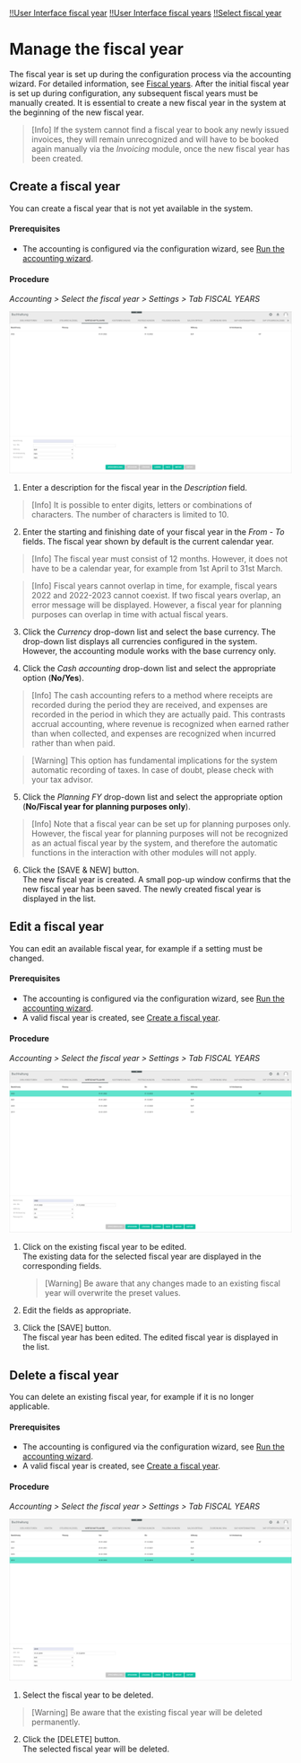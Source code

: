 [!!User Interface fiscal year](../UserInterface/00a_FiscalYear.md.md)
[!!User Interface fiscal years](../UserInterface/02d_FiscalYears.md)
[!!Select fiscal year](../Operation/01_SelectFiscalYear.md)

# Manage the fiscal year

The fiscal year is set up during the configuration process via the accounting wizard. For detailed information, see [Fiscal years](01_RunAccountingWizard.md#fiscal-years). After the initial fiscal year is set up during configuration, any subsequent fiscal years must be manually created. It is essential to create a new fiscal year in the system at the beginning of the new fiscal year.

> [Info] If the system cannot find a fiscal year to book any newly issued invoices, they will remain unrecognized and will have to be booked again manually via the *Invoicing* module, once the new fiscal year has been created.  

## Create a fiscal year

You can create a fiscal year that is not yet available in the system.

#### Prerequisites

- The accounting is configured via the configuration wizard, see [Run the accounting wizard](01_RunAccountingWizard.md).

#### Procedure

*Accounting > Select the fiscal year > Settings > Tab FISCAL YEARS*

![Create a fiscal year](/Assets/Screenshots/RetailSuiteAccounting/Settings/FiscalYears/CreateFiscalYear.png "[Create a fiscal year]")

1. Enter a description for the fiscal year in the *Description* field.

 > [Info] It is possible to enter digits, letters or combinations of characters. The number of characters is limited to 10.

2.  Enter the starting and finishing date of your fiscal year in the *From - To* fields. The fiscal year shown by default is the current calendar year.

  > [Info] The fiscal year must consist of 12 months. However, it does not have to be a calendar year, for example from 1st April to 31st March.

  > [Info] Fiscal years cannot overlap in time, for example, fiscal years 2022 and 2022-2023 cannot coexist. If two fiscal years overlap, an error message will be displayed. However, a fiscal year for planning purposes can overlap in time with actual fiscal years.

3. Click the *Currency* drop-down list and select the base currency. The drop-down list displays all currencies configured in the system. However, the accounting module works with the base currency only.

4. Click the *Cash accounting* drop-down list and select the appropriate option (**No/Yes**).

  > [Info] The cash accounting refers to a method where receipts are recorded during the period they are received, and expenses are recorded in the period in which they are actually paid. This contrasts accrual accounting, where revenue is recognized when earned rather than when collected, and expenses are recognized when incurred rather than when paid.

  > [Warning] This option has fundamental implications for the system automatic recording of taxes. In case of doubt, please check with your tax advisor.

5. Click the *Planning FY* drop-down list and select the appropriate option (**No/Fiscal year for planning purposes only**).   

  > [Info] Note that a fiscal year can be set up for planning purposes only. However, the fiscal year for planning purposes will not be recognized as an actual fiscal year by the system, and therefore the automatic functions in the interaction with other modules will not apply.

6. Click the [SAVE & NEW] button.  
The new fiscal year is created. A small pop-up window confirms that the new fiscal year has been saved. The newly created fiscal year is displayed in the list.


## Edit a fiscal year

You can edit an available fiscal year, for example if a setting must be changed.

#### Prerequisites

- The accounting is configured via the configuration wizard, see [Run the accounting wizard](01_RunAccountingWizard.md).
- A valid fiscal year is created, see [Create a fiscal year](#create-a-fiscal-year).

#### Procedure

*Accounting > Select the fiscal year > Settings > Tab FISCAL YEARS*

![Edit a fiscal year](/Assets/Screenshots/RetailSuiteAccounting/Settings/FiscalYears/EditFiscalYear.png "[Edit a fiscal year]")

1. Click on the existing fiscal year to be edited.   
The existing data for the selected fiscal year are displayed in the corresponding fields.

    > [Warning] Be aware that any changes made to an existing fiscal year will overwrite the preset values.

2. Edit the fields as appropriate.

3. Click the [SAVE] button.   
The fiscal year has been edited. The edited fiscal year is displayed in the list.


## Delete a fiscal year

You can delete an existing fiscal year, for example if it is no longer applicable.

#### Prerequisites

- The accounting is configured via the configuration wizard, see [Run the accounting wizard](01_RunAccountingWizard.md).
- A valid fiscal year is created, see [Create a fiscal year](#create-a-fiscal-year).

#### Procedure

*Accounting > Select the fiscal year > Settings > Tab FISCAL YEARS*

![Delete a fiscal year](/Assets/Screenshots/RetailSuiteAccounting/Settings/FiscalYears/DeleteFiscalYear.png "[Delete a fiscal year]")

1. Select the fiscal year to be deleted.
  > [Warning] Be aware that the existing fiscal year will be deleted permanently.

2. Click the [DELETE] button.  
The selected fiscal year will be deleted.
